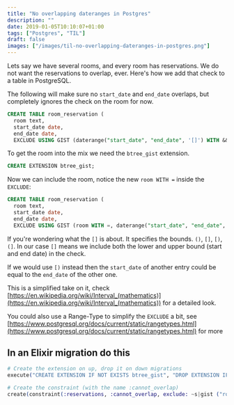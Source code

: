 ```yaml
---
title: "No overlapping dateranges in Postgres"
description: ""
date: 2019-01-05T10:10:07+01:00
tags: ["Postgres", "TIL"]
draft: false
images: ["/images/til-no-overlapping-dateranges-in-postgres.png"]
---
```

Lets say we have several rooms, and every room has reservations. We do not want the reservations to overlap, ever. Here's how we add that check to a table in PostgreSQL.<!--more-->

The following will make sure no `start_date` and `end_date` overlaps, but completely ignores the check on the room for now.

```sql
CREATE TABLE room_reservation (
  room text,
  start_date date,
  end_date date,
  EXCLUDE USING GIST (daterange("start_date", "end_date", '[]') WITH &&));
```

To get the room into the mix we need the `btree_gist` extension.

```sql
CREATE EXTENSION btree_gist;
```

Now we can include the room, notice the new `room WITH =` inside the `EXCLUDE`:

```sql
CREATE TABLE room_reservation (
  room text,
  start_date date,
  end_date date,
  EXCLUDE USING GIST (room WITH =, daterange("start_date", "end_date", '[]') WITH &&));
```

If you're wondering what the `[]` is about. It specifies the bounds. `()`, `[]`, `[)`, `(]`. In our case `[]` means we include both the lower and upper bound (start and end date) in the check.

If we would use `[)` instead then the `start_date` of another entry could be equal to the `end_date` of the other one.

This is a simplified take on it, check [https://en.wikipedia.org/wiki/Interval_(mathematics)](https://en.wikipedia.org/wiki/Interval_(mathematics)) for a detailed look.

You could also use a Range-Type to simplify the `EXCLUDE` a bit, see [https://www.postgresql.org/docs/current/static/rangetypes.html](https://www.postgresql.org/docs/current/static/rangetypes.html) for more

## In an Elixir migration do this

```elixir
# Create the extension on up, drop it on down migrations
execute("CREATE EXTENSION IF NOT EXISTS btree_gist", "DROP EXTENSION IF EXISTS btree_gist")

# Create the constraint (with the name :cannot_overlap)
create(constraint(:reservations, :cannot_overlap, exclude: ~s|gist ("room" WITH =, daterange("start_date", "end_date", '[]') WITH &&)|))
```

